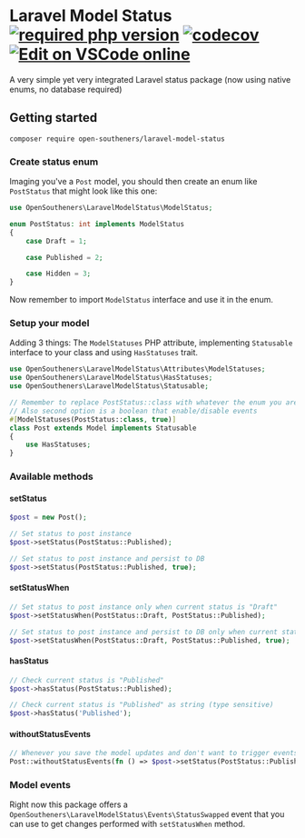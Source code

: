 Laravel Model Status [![required php version](https://img.shields.io/packagist/php-v/open-southeners/laravel-model-status)](https://www.php.net/supported-versions.php) [![codecov](https://codecov.io/gh/open-southeners/laravel-model-status/branch/main/graph/badge.svg?token=39VRADWADD)](https://codecov.io/gh/open-southeners/laravel-model-status) [![Edit on VSCode online](https://img.shields.io/badge/vscode-edit%20online-blue?logo=visualstudiocode)](https://vscode.dev/github/open-southeners/laravel-model-status)
===

A very simple yet very integrated Laravel status package (now using native enums, no database required)

## Getting started

```
composer require open-southeners/laravel-model-status
```

### Create status enum

Imaging you've a `Post` model, you should then create an enum like `PostStatus` that might look like this one:

```php
use OpenSoutheners\LaravelModelStatus\ModelStatus;

enum PostStatus: int implements ModelStatus
{
    case Draft = 1;

    case Published = 2;

    case Hidden = 3;
}
```

Now remember to import `ModelStatus` interface and use it in the enum.

### Setup your model

Adding 3 things: The `ModelStatuses` PHP attribute, implementing `Statusable` interface to your class and using `HasStatuses` trait. 

```php
use OpenSoutheners\LaravelModelStatus\Attributes\ModelStatuses;
use OpenSoutheners\LaravelModelStatus\HasStatuses;
use OpenSoutheners\LaravelModelStatus\Statusable;

// Remember to replace PostStatus::class with whatever the enum you are using
// Also second option is a boolean that enable/disable events
#[ModelStatuses(PostStatus::class, true)]
class Post extends Model implements Statusable
{
    use HasStatuses;
}
```

### Available methods

#### setStatus

```php
$post = new Post();

// Set status to post instance
$post->setStatus(PostStatus::Published);

// Set status to post instance and persist to DB
$post->setStatus(PostStatus::Published, true);
```

#### setStatusWhen

```php
// Set status to post instance only when current status is "Draft"
$post->setStatusWhen(PostStatus::Draft, PostStatus::Published);

// Set status to post instance and persist to DB only when current status is "Draft"
$post->setStatusWhen(PostStatus::Draft, PostStatus::Published, true);
```

#### hasStatus

```php
// Check current status is "Published"
$post->hasStatus(PostStatus::Published);

// Check current status is "Published" as string (type sensitive)
$post->hasStatus('Published');
```

#### withoutStatusEvents

```php
// Whenever you save the model updates and don't want to trigger events
Post::withoutStatusEvents(fn () => $post->setStatus(PostStatus::Published));
```

### Model events

Right now this package offers a `OpenSoutheners\LaravelModelStatus\Events\StatusSwapped` event that you can use to get changes performed with `setStatusWhen` method.
